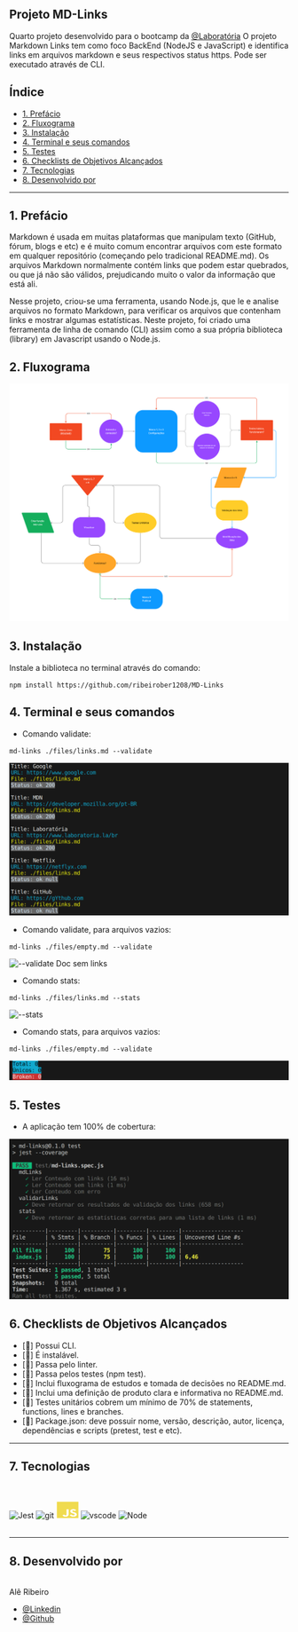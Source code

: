 
## Projeto MD-Links 

Quarto projeto desenvolvido para o bootcamp da [@Laboratória](https://www.laboratoria.la/br) O projeto Markdown Links tem como foco BackEnd (NodeJS e JavaScript) e identifica links em arquivos markdown e seus respectivos status https. Pode ser executado através de CLI.

## Índice

* [1. Prefácio](#1-prefacio) 
* [2. Fluxograma](#2-fluxograma) 
* [3. Instalação](#3-Instalação) 
* [4. Terminal e seus comandos](#4-Terminal-e-seus-comandos)
* [5. Testes](#5-testes) 
* [6. Checklists de Objetivos Alcançados](#6-checklist-de-objetivos-alcançados)
* [7. Tecnologias](#7-tecnologias)
* [8. Desenvolvido por](#8-desenvolvido)

***

## 1. Prefácio

Markdown é usada em muitas plataformas que manipulam texto (GitHub, fórum, blogs e etc) e é muito comum encontrar arquivos com este formato em qualquer repositório (começando pelo tradicional README.md). Os arquivos Markdown normalmente contém links que podem estar quebrados, ou que já não são válidos, prejudicando muito o valor da informação que está ali.

Nesse projeto, criou-se uma ferramenta, usando Node.js, que le e analise arquivos no formato Markdown, para verificar os arquivos que contenham links e mostrar algumas estatísticas. Neste projeto, foi criado uma ferramenta de linha de comando (CLI) assim como a sua própria biblioteca (library) em Javascript usando o Node.js.

## 2. Fluxograma 

![Fluxograma](./gallery/Fluxograma_MD-links%20(1).png)

## 3. Instalação

Instale a biblioteca no terminal através do comando:

```
npm install https://github.com/ribeirober1208/MD-Links
```

## 4. Terminal e seus comandos

- Comando validate:


```
md-links ./files/links.md --validate
```


![--validate](./gallery/validate.png)

- Comando validate, para arquivos vazios:
```
md-links ./files/empty.md --validate
``````
![--validate Doc sem links](./gallery/zerolinks.png)

- Comando stats:
```
md-links ./files/links.md --stats
``````
![--stats](./gallery/stats.png)

- Comando stats, para arquivos vazios:
```
md-links ./files/empty.md --validate
``````
![--stats Doc vazio](./gallery/statsZero.png)


## 5. Testes

 - A aplicação tem 100% de cobertura:

![--stats Doc vazio](./gallery/teste.png)

## 6. Checklists de Objetivos Alcançados 

- [:star2:] Possui CLI.
- [:star2:] É instalável.
- [:star2:] Passa pelo linter.
- [:star2:] Passa pelos testes (npm test).
- [:star2:] Inclui fluxograma de estudos e tomada de decisões no README.md.
- [:star2:] Inclui uma definição de produto clara e informativa no README.md.
- [:star2:] Testes unitários cobrem um mínimo de 70% de statements, functions, lines e branches.
- [:star2:] Package.json: deve possuir nome, versão, descrição, autor, licença, dependências e scripts (pretest, test e etc).

***

## 7. Tecnologias

<div>
 
  <br>
  <br>
  <img alt="Jest" height="30" width="40" src="https://cdn.jsdelivr.net/gh/devicons/devicon/icons/jest/jest-plain.svg" /> 
  <img alt="git" height="30" width="40" src="https://cdn.jsdelivr.net/gh/devicons/devicon/icons/git/git-original.svg" />
  <img alt="Ale-Js" height="30" width="40" src="https://raw.githubusercontent.com/devicons/devicon/master/icons/javascript/javascript-plain.svg">
  <img alt="vscode" height="30" width="40" src="https://cdn.jsdelivr.net/gh/devicons/devicon/icons/vscode/vscode-original.svg" />
  <img alt="Node" height="30" width="40" src="https://cdn.jsdelivr.net/gh/devicons/devicon/icons/nodejs/nodejs-original.svg" />
  <br>
  <br>
  
  ***

  ## 8. Desenvolvido por

  <br> Alê Ribeiro <br> 
  - [@Linkedin](https://www.linkedin.com/in/alessandra.ribeiro)
  - [@Github](https://github.com/ribeirober1208)
